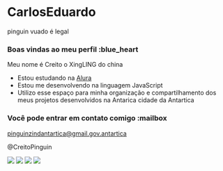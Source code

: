 # CarlosEduardo
pinguin vuado é legal


### Boas vindas ao meu perfil :blue_heart

Meu nome é Creito o XingLING do china 

- Estou estudando na [Alura](https://www.alura.com.br)
- Estou me desenvolvendo na linguagem JavaScript
- Utilizo esse espaço para minha organização e compartilhamento dos meus projetos desenvolvidos na Antarica cidade da Antartica

### Você pode entrar em contato comigo :mailbox

pinguinzindantartica@gmail.gov.antartica

@CreitoPinguin

![](https://giffiles.alphacoders.com/134/13492.gif) ![](https://gifdb.com/images/high/animated-moving-sharingan-t4o0nis1oyfvrxdd.gif)  ![](https://img.wattpad.com/story_parts/1175315529/images/16c787881ab9be07424402915399.gif)
![](https://media.tenor.com/PdMLj5A9SdwAAAAC/anime-naruto.gif)
